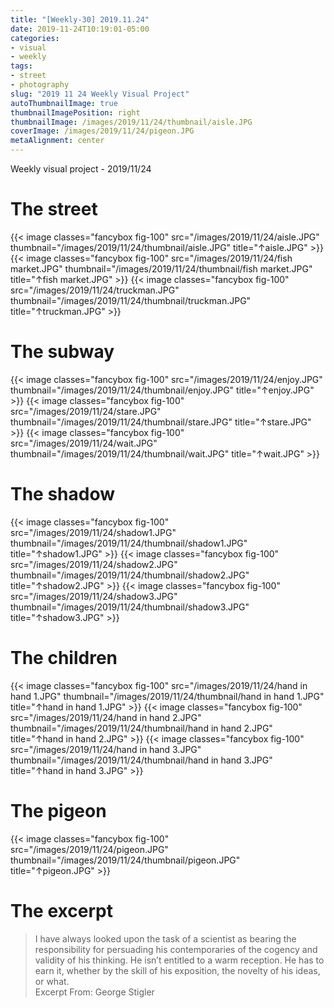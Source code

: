 ```yaml
---
title: "[Weekly-30] 2019.11.24"
date: 2019-11-24T10:19:01-05:00
categories:
- visual
- weekly
tags:
- street
- photography
slug: "2019 11 24 Weekly Visual Project"
autoThumbnailImage: true
thumbnailImagePosition: right
thumbnailImage: /images/2019/11/24/thumbnail/aisle.JPG
coverImage: /images/2019/11/24/pigeon.JPG
metaAlignment: center
---
```


Weekly visual project - 2019/11/24
<!--more-->
<!--toc-->

# The street
{{< image classes="fancybox fig-100" src="/images/2019/11/24/aisle.JPG" thumbnail="/images/2019/11/24/thumbnail/aisle.JPG" title="↑aisle.JPG" >}}
{{< image classes="fancybox fig-100" src="/images/2019/11/24/fish market.JPG" thumbnail="/images/2019/11/24/thumbnail/fish market.JPG" title="↑fish market.JPG" >}}
{{< image classes="fancybox fig-100" src="/images/2019/11/24/truckman.JPG" thumbnail="/images/2019/11/24/thumbnail/truckman.JPG" title="↑truckman.JPG" >}}

# The subway
{{< image classes="fancybox fig-100" src="/images/2019/11/24/enjoy.JPG" thumbnail="/images/2019/11/24/thumbnail/enjoy.JPG" title="↑enjoy.JPG" >}}
{{< image classes="fancybox fig-100" src="/images/2019/11/24/stare.JPG" thumbnail="/images/2019/11/24/thumbnail/stare.JPG" title="↑stare.JPG" >}}
{{< image classes="fancybox fig-100" src="/images/2019/11/24/wait.JPG" thumbnail="/images/2019/11/24/thumbnail/wait.JPG" title="↑wait.JPG" >}}

# The shadow
{{< image classes="fancybox fig-100" src="/images/2019/11/24/shadow1.JPG" thumbnail="/images/2019/11/24/thumbnail/shadow1.JPG" title="↑shadow1.JPG" >}}
{{< image classes="fancybox fig-100" src="/images/2019/11/24/shadow2.JPG" thumbnail="/images/2019/11/24/thumbnail/shadow2.JPG" title="↑shadow2.JPG" >}}
{{< image classes="fancybox fig-100" src="/images/2019/11/24/shadow3.JPG" thumbnail="/images/2019/11/24/thumbnail/shadow3.JPG" title="↑shadow3.JPG" >}}

# The children
{{< image classes="fancybox fig-100" src="/images/2019/11/24/hand in hand 1.JPG" thumbnail="/images/2019/11/24/thumbnail/hand in hand 1.JPG" title="↑hand in hand 1.JPG" >}}
{{< image classes="fancybox fig-100" src="/images/2019/11/24/hand in hand 2.JPG" thumbnail="/images/2019/11/24/thumbnail/hand in hand 2.JPG" title="↑hand in hand 2.JPG" >}}
{{< image classes="fancybox fig-100" src="/images/2019/11/24/hand in hand 3.JPG" thumbnail="/images/2019/11/24/thumbnail/hand in hand 3.JPG" title="↑hand in hand 3.JPG" >}}

# The pigeon
{{< image classes="fancybox fig-100" src="/images/2019/11/24/pigeon.JPG" thumbnail="/images/2019/11/24/thumbnail/pigeon.JPG" title="↑pigeon.JPG" >}}

# The excerpt
>I have always looked upon the task of a scientist as bearing the responsibility for persuading his contemporaries of the cogency and validity of his thinking. He isn’t entitled to a warm reception. He has to earn it, whether by the skill of his exposition, the novelty of his ideas, or what.   
Excerpt From: George Stigler